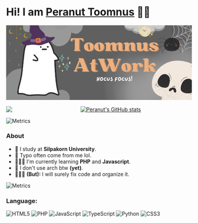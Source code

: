 # Hi! I am [Peranut Toomnus](https://toomnusatwork.github.io/toomnus.github.io/) 🙌🏻

![Banner](./image/Banner.png)


<p>
<div id="puppycat" align="right">
    <img width=40% src="https://media.giphy.com/media/8qcYTvEiKBGCI/giphy.gif" align="left" />
</div>

[![Peranut's GitHub stats](https://github-readme-stats.vercel.app/api?username=ToomnusAtWork&show_icons=true&theme=tokyonight)](https://github.com/ToomnusAtWork/github-readme-stats)
</p>

![Metrics](https://metrics.lecoq.io/toomnusatwork?template=classic&languages=1&habits=1&introduction=1&fortune=1&activity=1&splatoon=1&base=header%2C%20activity%2C%20community%2C%20repositories%2C%20metadata&base.indepth=false&base.hireable=false&base.skip=false&languages=false&languages.limit=5&languages.threshold=0%25&languages.other=false&languages.colors=github&languages.sections=most-used&languages.indepth=false&languages.analysis.timeout=15&languages.analysis.timeout.repositories=7.5&languages.categories=markup%2C%20programming&languages.recent.categories=markup%2C%20programming&languages.recent.load=300&languages.recent.days=14&habits=false&habits.from=200&habits.days=14&habits.facts=false&habits.charts=false&habits.charts.type=chartist&habits.trim=false&habits.languages.limit=8&habits.languages.threshold=0%25&activity=false&activity.limit=5&activity.load=300&activity.days=14&activity.visibility=all&activity.timestamps=false&activity.filter=all&introduction=false&introduction.title=true&fortune=false&splatoon=false&splatoon.sections=player%2C%20versus%2C%20salmon-run&splatoon.versus.limit=1&splatoon.salmon.limit=1&splatoon.statink=false&splatoon.source=splatnet&config.timezone=Asia%2FBangkok)


### About
- 🏫 I study at **Silpakorn University**.
- 📝 Typo often come from me lol.
- 🧑🏽‍💻 I'm currently learning **PHP** and **Javascript**.
- 🗿 I don't use arch btw **(yet)**.
- 🙇🏻‍♂️ **(But):** I will surely fix code and organize it.

![Metrics](https://metrics.lecoq.io/?template=classic&habits=1&fortune=1&achievements=1&base=header%2C%20activity%2C%20community%2C%20repositories%2C%20metadata&base.indepth=false&base.hireable=false&base.skip=false&habits=false&habits.from=200&habits.days=14&habits.facts=false&habits.charts=true&habits.charts.type=classic&habits.trim=false&habits.languages.limit=8&habits.languages.threshold=0%25&achievements=false&achievements.threshold=C&achievements.secrets=true&achievements.display=detailed&achievements.limit=0&fortune=false&config.timezone=Asia%2FBangkok)

### Language:
![HTML5](https://img.shields.io/badge/html5-%23E34F26.svg?style=for-the-badge&logo=html5&logoColor=white)
![PHP](https://img.shields.io/badge/php-%23777BB4.svg?style=for-the-badge&logo=php&logoColor=white)
![JavaScript](https://img.shields.io/badge/javascript-%23323330.svg?style=for-the-badge&logo=javascript&logoColor=%23F7DF1E)
![TypeScript](https://img.shields.io/badge/typescript-%23007ACC.svg?style=for-the-badge&logo=typescript&logoColor=white)
![Python](https://img.shields.io/badge/python-FFE467?style=for-the-badge&logo=python&logoColor=black)
![CSS3](https://img.shields.io/badge/css3-%231572B6.svg?style=for-the-badge&logo=css3&logoColor=white)




